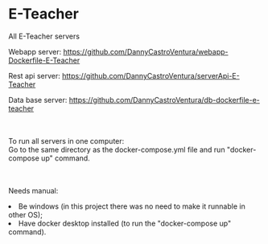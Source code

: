 # E-Teacher

All E-Teacher servers

Webapp server:
https://github.com/DannyCastroVentura/webapp-Dockerfile-E-Teacher

Rest api server:
https://github.com/DannyCastroVentura/serverApi-E-Teacher

Data base server:
https://github.com/DannyCastroVentura/db-dockerfile-e-teacher

<br><br>
To run all servers in one computer:
<br>
Go to the same directory as the docker-compose.yml file and run "docker-compose up" command.

<br><br>
Needs manual:
<lu>
  <li>Be windows (in this project there was no need to make it runnable in other OS); </li>
  <li>Have docker desktop installed (to run the "docker-compose up" command). </li>
</lu>
